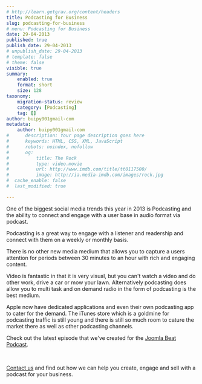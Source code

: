 ```yaml
---
# http://learn.getgrav.org/content/headers
title: Podcasting for Business
slug: podcasting-for-business
# menu: Podcasting for Business
date: 29-04-2013
published: true
publish_date: 29-04-2013
# unpublish_date: 29-04-2013
# template: false
# theme: false
visible: true
summary:
    enabled: true
    format: short
    size: 128
taxonomy:
    migration-status: review
    category: [Podcasting]
    tag: []
author: buipy001gmail-com
metadata:
    author: buipy001gmail-com
#      description: Your page description goes here
#      keywords: HTML, CSS, XML, JavaScript
#      robots: noindex, nofollow
#      og:
#          title: The Rock
#          type: video.movie
#          url: http://www.imdb.com/title/tt0117500/
#          image: http://ia.media-imdb.com/images/rock.jpg
#  cache_enable: false
#  last_modified: true

---
```


One of the biggest social media trends this year in 2013 is Podcasting and the ability to connect and engage with a user base in audio format via podcast.

Podcasting is a great way to engage with a listener and readership and connect with them on a weekly or monthly basis.

There is no other new media medium that allows you to capture a users attention for periods between 30 minutes to an hour with rich and engaging content.

Video is fantastic in that it is very visual, but you can't watch a video and do other work, drive a car or mow your lawn. Alternatively podcasting does allow you to multi task and on demand radio in the form of podcasting is the best medium.

Apple now have dedicated applications and even their own podcasting app to cater for the demand. The iTunes store which is a goldmine for podcasting traffic is still young and there is still so much room to cature the market there as well as other podcasting channels.

Check out the latest episode that we've created for the [Joomla Beat Podcast](http://joomlabe.at "Joomla Beat Podcast").

 

[Contact us](index.php?option=com_k2&view=itemlist&layout=category&task=category&id=4&Itemid=118 "Contact PB Web Development") and find out how we can help you create, engage and sell with a podcast for your business.

 